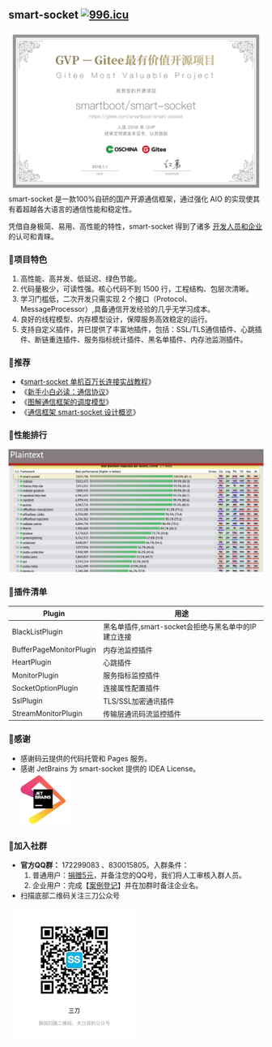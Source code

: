 ## smart-socket [![996.icu](https://img.shields.io/badge/link-996.icu-red.svg)](https://996.icu) 
![](gvp.png)
smart-socket 是一款100%自研的国产开源通信框架，通过强化 AIO 的实现使其有着超越各大语言的通信性能和稳定性。

凭借自身极简、易用、高性能的特性，smart-socket 得到了诸多 [开发人员和企业](https://www.yuque.com/smartboot/smart-socket/users) 的认可和青睐。

### 🍁项目特色
1. 高性能、高并发、低延迟、绿色节能。
2. 代码量极少，可读性强。核心代码不到 1500 行，工程结构、包层次清晰。
3. 学习门槛低，二次开发只需实现 2 个接口（Protocol、MessageProcessor）,具备通信开发经验的几乎无学习成本。
4. 良好的线程模型、内存模型设计，保障服务高效稳定的运行。
5. 支持自定义插件，并已提供了丰富地插件，包括：SSL/TLS通信插件、心跳插件、断链重连插件、服务指标统计插件、黑名单插件、内存池监测插件。

### 🍭推荐
- 《[smart-socket 单机百万长连接实战教程](https://mp.weixin.qq.com/s/l_IBSBI6SAY4FmomwLFa-Q)》
- 《[新手小白必读：通信协议](https://mp.weixin.qq.com/s/2w9C8CQvhOXZsLEOd6Gzww)》
- 《[图解通信框架的调度模型](https://mp.weixin.qq.com/s/Hq4T-X7LtjIOVi1aEEvxKQ)》
- 《[通信框架 smart-socket 设计概览](https://mp.weixin.qq.com/s/M9sMfDKahgsR8LgX0M4CVQ)》

### 🎃性能排行
![输入图片说明](image.png)

### 🎈插件清单
| Plugin | 用途 |
|---|---|
|BlackListPlugin|黑名单插件,smart-socket会拒绝与黑名单中的IP建立连接|
|BufferPageMonitorPlugin|内存池监控插件|
|HeartPlugin|心跳插件|
|MonitorPlugin|服务指标监控插件|
|SocketOptionPlugin|连接属性配置插件|
|SslPlugin|TLS/SSL加密通讯插件|
|StreamMonitorPlugin|传输层通讯码流监控插件|

### 🍩感谢
- 感谢码云提供的代码托管和 Pages 服务。
- 感谢 JetBrains 为 smart-socket 提供的 IDEA License。     
    <a href="https://www.jetbrains.com/?from=smart-socket"><img src="jetbrains.png" width="20%" height="20%"/></a>

### 🥳加入社群

- **官方QQ群：** 172299083 、830015805。入群条件：
  1. 普通用户：[捐赠5元](https://www.yuque.com/smartboot/smart-socket/donation#cbPHp)，并备注您的QQ号，我们将人工审核入群人员。
  2. 企业用户：完成【[案例登记](https://gitee.com/smartboot/smart-socket/issues/IHV69)】并在加群时备注企业名。
- 扫描底部二维码关注三刀公众号

​	<img src="wx.jpg" width="50%" height="50%"/>